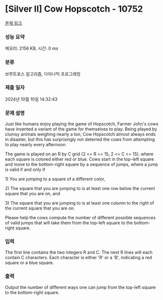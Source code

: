 # [Silver II] Cow Hopscotch - 10752 

[문제 링크](https://www.acmicpc.net/problem/10752) 

### 성능 요약

메모리: 2156 KB, 시간: 0 ms

### 분류

브루트포스 알고리즘, 다이나믹 프로그래밍

### 제출 일자

2024년 10월 10일 14:32:43

### 문제 설명

<p>Just like humans enjoy playing the game of Hopscotch, Farmer John's cows have invented a variant of the game for themselves to play. Being played by clumsy animals weighing nearly a ton, Cow Hopscotch almost always ends in disaster, but this has surprisingly not deterred the cows from attempting to play nearly every afternoon.</p>

<p>The game is played on an R by C grid (2 <= R <= 15, 2 <= C <= 15), where each square is colored either red or blue. Cows start in the top-left square and move to the bottom-right square by a sequence of jumps, where a jump is valid if and only if</p>

<p>1) You are jumping to a square of a different color,</p>

<p>2) The square that you are jumping to is at least one row below the current square that you are on, and</p>

<p>3) The square that you are jumping to is at least one column to the right of the current square that you are on.</p>

<p>Please help the cows compute the number of different possible sequences of valid jumps that will take them from the top-left square to the bottom-right square.</p>

### 입력 

 <p>The first line contains the two integers R and C. The next R lines will each contain C characters. Each character is either 'R' or a 'B', indicating a red square or a blue square.</p>

### 출력 

 <p>Output the number of different ways one can jump from the top-left square to the bottom-right square.</p>

